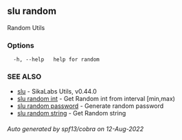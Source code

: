## slu random

Random Utils

### Options

```
  -h, --help   help for random
```

### SEE ALSO

* [slu](slu.md)	 - SikaLabs Utils, v0.44.0
* [slu random int](slu_random_int.md)	 - Get Random int from interval [min,max)
* [slu random password](slu_random_password.md)	 - Generate random password
* [slu random string](slu_random_string.md)	 - Get Random string

###### Auto generated by spf13/cobra on 12-Aug-2022
